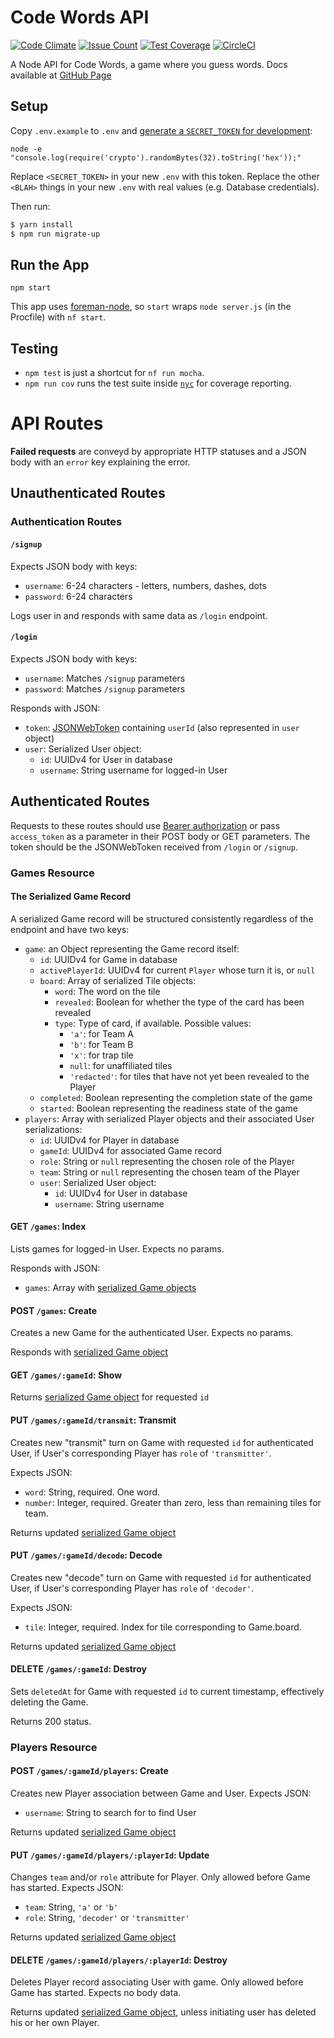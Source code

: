 # Code Words API
[![Code Climate](https://codeclimate.com/github/bensaufley/code-words-api/badges/gpa.svg)](https://codeclimate.com/github/bensaufley/code-words-api) [![Issue Count](https://codeclimate.com/github/bensaufley/code-words-api/badges/issue_count.svg)](https://codeclimate.com/github/bensaufley/code-words-api) [![Test Coverage](https://codeclimate.com/github/bensaufley/code-words-api/badges/coverage.svg)](https://codeclimate.com/github/bensaufley/code-words-api/coverage) [![CircleCI](https://circleci.com/gh/bensaufley/code-words-api/tree/master.svg?style=shield)](https://circleci.com/gh/bensaufley/code-words-api/tree/master)


A Node API for Code Words, a game where you guess words. Docs available at [GitHub Page](https://bensaufley.github.io/code-words-api/)

## Setup

Copy `.env.example` to `.env` and
[generate a `SECRET_TOKEN` for development](secret-key-gen):

```
node -e "console.log(require('crypto').randomBytes(32).toString('hex'));"
```

Replace `<SECRET_TOKEN>` in your new `.env` with this token. Replace the
other `<BLAH>` things in your new `.env` with real values (e.g. Database
credentials).

Then run:

```sh
$ yarn install
$ npm run migrate-up
```

## Run the App

`npm start`

This app uses [foreman-node], so `start` wraps `node server.js` (in the
Procfile) with `nf start`.

## Testing

- `npm test` is just a shortcut for `nf run mocha`.
- `npm run cov` runs the test suite inside [`nyc`] for coverage reporting.

[secret-key-gen]: https://github.com/dwyl/learn-json-web-tokens#how-to-generate-secret-key
[`nyc`]: https://github.com/istanbuljs/nyc
[foreman-node]: https://github.com/strongloop/node-foreman

# API Routes

**Failed requests** are conveyd by appropriate HTTP statuses and a JSON body with an `error` key explaining the error.

## Unauthenticated Routes

### Authentication Routes

#### `/signup`

Expects JSON body with keys:

- `username`: 6-24 characters - letters, numbers, dashes, dots
- `password`: 6-24 characters

Logs user in and responds with same data as `/login` endpoint.

#### `/login`

Expects JSON body with keys:

- `username`: Matches `/signup` parameters
- `password`: Matches `/signup` parameters

Responds with JSON:

- `token`: [JSONWebToken] containing `userId` (also represented in `user` object)
- `user`: Serialized User object:
  - `id`: UUIDv4 for User in database
  - `username`: String username for logged-in User

## Authenticated Routes

Requests to these routes should use [Bearer authorization] or pass `access_token` as a parameter in their POST body or GET parameters. The token should be the JSONWebToken received from `/login` or `/signup`.

### Games Resource

#### The Serialized Game Record

A serialized Game record will be structured consistently regardless of the endpoint and have two keys:

- `game`: an Object representing the Game record itself:
  - `id`: UUIDv4 for Game in database
  - `activePlayerId`: UUIDv4 for current `Player` whose turn it is, or `null`
  - `board`: Array of serialized Tile objects:
    - `word`: The word on the tile
    - `revealed`: Boolean for whether the type of the card has been revealed
    - `type`: Type of card, if available. Possible values:
      - `'a'`: for Team A
      - `'b'`: for Team B
      - `'x'`: for trap tile
      - `null`: for unaffiliated tiles
      - `'redacted'`: for tiles that have not yet been revealed to the Player
  - `completed`: Boolean representing the completion state of the game
  - `started`: Boolean representing the readiness state of the game
- `players`: Array with serialized Player objects and their associated User serializations:
  - `id`: UUIDv4 for Player in database
  - `gameId`: UUIDv4 for associated Game record
  - `role`: String or `null` representing the chosen role of the Player
  - `team`: String or `null` representing the chosen team of the Player
  - `user`: Serialized User object:
    - `id`: UUIDv4 for User in database
    - `username`: String username

#### GET `/games`: Index

Lists games for logged-in User. Expects no params.

Responds with JSON:

- `games`: Array with [serialized Game objects](#the-serialized-game-record)

#### POST `/games`: Create

Creates a new Game for the authenticated User. Expects no params.

Responds with [serialized Game object](#the-serialized-game-record)

#### GET `/games/:gameId`: Show

Returns [serialized Game object](#the-serialized-game-record) for requested `id`

#### PUT `/games/:gameId/transmit`: Transmit

Creates new "transmit" turn on Game with requested `id` for authenticated User, if User's
corresponding Player has `role` of `'transmitter'`.

Expects JSON:

- `word`: String, required. One word.
- `number`: Integer, required. Greater than zero, less than remaining tiles for team.

Returns updated [serialized Game object](#the-serialized-game-record)

#### PUT `/games/:gameId/decode`: Decode

Creates new "decode" turn on Game with requested `id` for authenticated User, if User's
corresponding Player has `role` of `'decoder'`.

Expects JSON:

- `tile`: Integer, required. Index for tile corresponding to Game.board.

Returns updated [serialized Game object](#the-serialized-game-record)

#### DELETE `/games/:gameId`: Destroy

Sets `deletedAt` for Game with requested `id` to current timestamp, effectively
deleting the Game.

Returns 200 status.

### Players Resource

#### POST `/games/:gameId/players`: Create

Creates new Player association between Game and User. Expects JSON:

- `username`: String to search for to find User

Returns updated [serialized Game object](#the-serialized-game-record)

#### PUT `/games/:gameId/players/:playerId`: Update

Changes `team` and/or `role` attribute for Player. Only allowed before Game has started. Expects JSON:

- `team`: String, `'a'` or `'b'`
- `role`: String, `'decoder'` or `'transmitter'`

Returns updated [serialized Game object](#the-serialized-game-record)

#### DELETE `/games/:gameId/players/:playerId`: Destroy

Deletes Player record associating User with game. Only allowed before Game has started. Expects no body data.

Returns updated [serialized Game object](#the-serialized-game-record), unless initiating user has deleted his or her own Player.

[JSONWebToken]: https://github.com/auth0/node-jsonwebtoken
[Bearer authorization]: http://self-issued.info/docs/draft-ietf-oauth-v2-bearer.html
